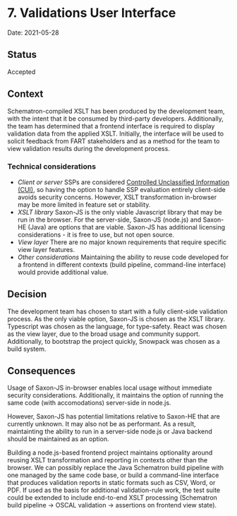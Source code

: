 # 7. Validations User Interface

Date: 2021-05-28

## Status

Accepted

## Context

Schematron-compiled XSLT has been produced by the development team, with the intent that it be consumed by third-party developers. Additionally, the team has determined that a frontend interface is required to display validation data from the applied XSLT. Initially, the interface will be used to solicit feedback from FART stakeholders and as a method for the team to view validation results during the development process.

### Technical considerations

- *Client or server* SSPs are considered [Controlled Unclassified Information (CUI)](https://www.archives.gov/cui/about), so having the option to handle SSP evaluation entirely client-side avoids security concerns. However, XSLT transformation in-browser may be more limited in feature set or stability.
- *XSLT library* Saxon-JS is the only viable Javascript library that may be run in the browser. For the server-side, Saxon-JS (node.js) and Saxon-HE (Java) are options that are viable. Saxon-JS has additional licensing considerations - it is free to use, but not open source.
- *View layer* There are no major known requirements that require specific view layer features.
- *Other considerations* Maintaining the ability to reuse code developed for a frontend in different contexts (build pipeline, command-line interface) would provide additional value.

## Decision

The development team has chosen to start with a fully client-side validation process. As the only viable option, Saxon-JS is chosen as the XSLT library. Typescript was chosen as the language, for type-safety. React was chosen as the view layer, due to the broad usage and community support. Additionally, to bootstrap the project quickly, Snowpack was chosen as a build system.

## Consequences

Usage of Saxon-JS in-browser enables local usage without immediate security considerations. Additionally, it maintains the option of running the same code (with accomodations) server-side in node.js.

However, Saxon-JS has potential limitations relative to Saxon-HE that are currently unknown. It may also not be as performant. As a result, maintainting the ability to run in a server-side node.js or Java backend should be maintained as an option.

Building a node.js-based frontend project maintains optionality around reusing XSLT transformation and reporting in contexts other than the browser. We can possibly replace the Java Schematron build pipeline with one managed by the same code base, or build a command-line interface that produces validation reports in static formats such as CSV, Word, or PDF. If used as the basis for additional validation-rule work, the test suite could be extended to include end-to-end XSLT processing (Schematron build pipeline -> OSCAL validation -> assertions on frontend view state).
